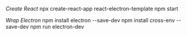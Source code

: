 *Create React*
npx create-react-app react-electron-template
npm start

*Wrap Electron*
npm install electron --save-dev
npm install cross-env --save-dev
npm run electron-dev